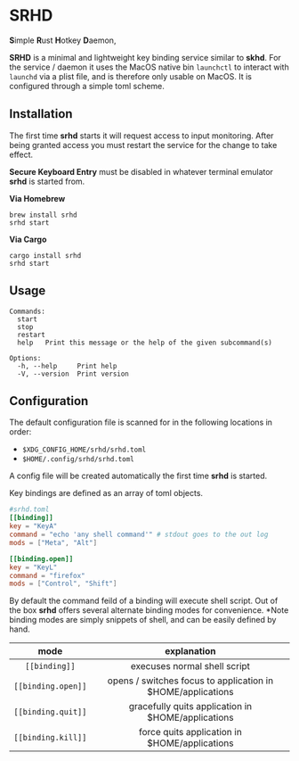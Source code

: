 # SRHD
**S**imple **R**ust **H**otkey **D**aemon, 

**SRHD** is a minimal and lightweight key binding service similar to **skhd**.
For the service / daemon it uses the MacOS native bin `launchctl` to interact with `launchd` via a plist file, and is therefore only usable on MacOS. It is configured through a simple toml scheme. 

## Installation 

The first time **srhd** starts it will request access to input monitoring. After being granted access you must restart the service for the change to take effect. 

__Secure Keyboard Entry__ must be disabled in whatever terminal emulator **srhd** is started from. 

**Via Homebrew**
```
brew install srhd
srhd start
```

**Via Cargo**
```
cargo install srhd
srhd start
```

## Usage
```
Commands:
  start  
  stop   
  restart
  help   Print this message or the help of the given subcommand(s)

Options:
  -h, --help     Print help
  -V, --version  Print version
```

## Configuration
The default configuration file is scanned for in the following locations in order:
- `$XDG_CONFIG_HOME/srhd/srhd.toml`
- `$HOME/.config/srhd/srhd.toml`

A config file will be created automatically the first time **srhd** is started.

Key bindings are defined as an array of toml objects. 

```toml
#srhd.toml
[[binding]]
key = "KeyA"
command = "echo 'any shell command'" # stdout goes to the out log 
mods = ["Meta", "Alt"]

[[binding.open]]
key = "KeyL"
command = "firefox"
mods = ["Control", "Shift"]
```
By default the command feild of a binding will execute shell script. Out of the
box **srhd** offers several alternate binding modes for convenience. *Note binding modes are simply snippets of shell, and can be easily defined by hand.

| mode | explanation |
|:--------------------------:|:----:|
| `[[binding]]` | execuses normal shell script |
| `[[binding.open]]` | opens / switches focus to application in $HOME/applications |
| `[[binding.quit]]` | gracefully quits application in $HOME/applications |
| `[[binding.kill]]` | force quits application in $HOME/applications |
